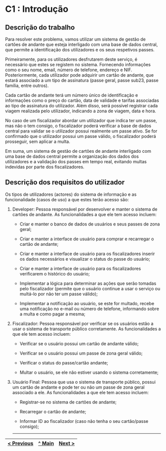 # C1 : Introdução

## **Descrição do trabalho**

Para resolver este problema, vamos utilizar um sistema de gestão de cartões de andante que esteja interligado com uma base de dados central, que permite a identificação dos utilizadores e os seus respetivos passes.

Primeiramente, para os utilizadores desfrutarem deste serviço, é necessário que estes se registem no sistema. Fornecendo informações como o seu nome, email, número de telefone, endereço e NIF. Posteriormente, cada utilizador pode adquirir um cartão de andante, que estará associado a um tipo de assinatura (passe geral, passe sub23, passe família, entre outros).

Cada cartão de andante terá um número único de identificação e informações como o preço do cartão, data de validade e tarifas associadas ao tipo de assinatura do utilizador. Além disso, será possível registrar cada viagem realizada pelo utilizador, indicando a zona de viagem, data e hora.

No caso de um fiscalizador abordar um utilizador que indica ter um passe, mas não o tem consigo, o fiscalizador poderá verificar a base de dados central para validar se o utilizador possui realmente um passe ativo. Se for confirmado que o utilizador possui um passe válido, o fiscalizador poderá prosseguir, sem aplicar a multa.

Em suma, um sistema de gestão de cartões de andante interligado com uma base de dados central permite a organização dos dados dos utilizadores e a validação dos passes em tempo real, evitando multas indevidas por parte dos fiscalizadores.


## **Descrição dos requisitos do utilizador**

Os  tipos de utilizadores (actores) do sistema de informação e as funcionalidade (casos de uso) a que estes terão acesso são:

1. Developer: Pessoa responsável por desenvolver e manter o sistema de cartões de andante. As funcionalidades a que ele tem acesso incluem:

   - Criar e manter o banco de dados de usuários e seus passes de zona geral;

   - Criar e manter a interface de usuário para comprar e recarregar o cartão de andante;

   - Criar e manter a interface de usuário para os fiscalizadores inserir os dados necessários e visualizar o status do passe do usuário;

   - Criar e manter a interface de usuário para os fiscalizadores verificarem o histórico do  usuário;

   - Implementar a lógica para determinar as ações que serão tomadas pelo fiscalizador (permite que o usuário continue a usar o serviço ou multá-lo por não ter um passe válido);

   - Implementar a notificação ao usuário, se este for multado, recebe uma notificação no e-mail ou número de telefone, informando sobre a multa e como pagar a mesma;
   
2. Fiscalizador: Pessoa responsável por verificar se os usuários estão a usar o sistema de transporte público corretamente. As funcionalidades a que ele tem acesso incluem:

   - Verificar se o usuário possui um cartão de andante válido;

   - Verificar se o usuário possui um passe de zona geral válido;

   - Verificar o status do passe/cartão andante;

   - Multar o usuário, se ele não estiver usando o sistema corretamente;

3. Usuário Final: Pessoa que usa o sistema de transporte público, possui um cartão de andante e pode ter ou não um passe de zona geral associado a ele. As funcionalidades a que ele tem acesso incluem:

   - Registrar-se no sistema de cartões de andante;

   - Recarregar o cartão de andante;

   - Informar ID ao fiscalizador (caso não tenha o seu cartão/passe consigo);

   ---
   
[< Previous](rei00.md) | [^ Main](https://github.com/a041326/TCM22-SIBD-G01/blob/main/README.md) | [Next >](rei02.md)
:--- | :---: | ---: 